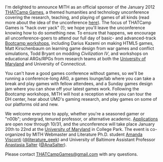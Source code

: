 I'm delighted to announce MITH as an official sponsor of the January 2012 [THATCamp Games](http://www.thatcampgames.org), a themed humanities and technology unconference covering the research, teaching, and playing of games of all kinds (read more about the idea of the unconference [here](http://thatcamp.org/about/)). The focus of THATCamp Games is "hack over yack" (!); we hope you'll leave the unconference knowing how to do something new. To ensure that happens, we encourage all unconference-goers to attend our full day of basic- and advanced-track [Bootcamp workshops](http://thatcampgames.org/bootcamps/), including Darius Kazemi on making HTML5 games, Matt Kirschenbaum on learning game design from war games and conflict simulations, Todd Bryant on modding _Civilization IV_, and workshops on educational ARGs/RPGs from research teams at both the [University of Maryland](http://www.ArcaneGalleryOfGadgetry.org) and University of Connecticut.

You can't have a good games conference without games, so we'll be running a conference-long ARG, a games lounge/lab where you can take a break and play games with fellow attendees, and a Sunday games design jam where you can show off your latest games work. Following the Bootcamp workshops, MITH will host a reception where you can tour the DH center, hear about UMD's gaming research, and play games on some of our platforms old and new.

We welcome everyone to apply, whether you're a seasoned gamer or "n00b"; undergrad, tenured professor, or alternative academic. [Applications](http://thatcampgames.org/) are open now through 10/31, and the unconference will take place January 20th to 22nd at the [University of Maryland](http://www.umd.edu/) in College Park. The event is co-organized by MITH Webmaster and Literature Ph.D. student [Amanda Visconti](http://www.literaturegeek.com) ([@literature_geek](http://twitter.com/#!/Literature_Geek)) and University of Baltimore Assistant Professor [Anastasia Salter](http://selfloud.net/) ([@AnaSalter](http://twitter.com/#!/AnaSalter)).

Please contact [THATCampGames@gmail.com](mailto:THATCampGames@gmail.com) with any questions.